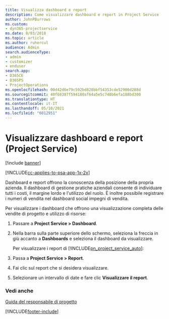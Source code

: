 ```yaml
---
title: Visualizza dashboard e report
description: Come visualizzare dashboard e report in Project Service
author: JohnPBurrows
ms.custom:
- dyn365-projectservice
ms.date: 8/03/2018
ms.topic: article
ms.author: ruhercul
audience: Admin
search.audienceType:
- admin
- customizer
- enduser
search.app:
- D365CE
- D365PS
- ProjectOperations
ms.openlocfilehash: 00d42d6e79c592bd828bbf54353cde52900d288d
ms.sourcegitcommit: 40f68387f594180af64a5e5c748b6efa188bd300
ms.translationtype: HT
ms.contentlocale: it-IT
ms.lasthandoff: 05/10/2021
ms.locfileid: "6012951"
---
```

# <a name="view-dashboards-and-reports-project-service"></a>Visualizzare dashboard e report (Project Service)

[!include [banner](../includes/psa-now-project-operations.md)]

[!INCLUDE[cc-applies-to-psa-app-1x-2x](../includes/cc-applies-to-psa-app-1x-2x.md)]

Dashboard e report offrono la conoscenza della posizione della propria azienda. Il dashboard di gestione pratiche aziendali consente di individuare tutti i costi, il margine lordo e l'utilizzo del ruolo. È inoltre possibile registrare i numeri di vendita nel dashboard social impegni di vendita.  
  
 Per visualizzare i dashboard che offrono una visualizzazione completa delle vendite di progetto e utilizzo di risorse:  
  
1. Passare a **Project Service > Dashboard**.  
  
2. Nella barra sulla parte superiore dello schermo, seleziona la freccia in giù accanto a **Dashboards** e seleziona il dashboard da visualizzare.  
  
   Per visualizzare i report di [!INCLUDE[pn_project_service_auto](../includes/pn-project-service-auto.md)]:  
  
3. Passa a **Project Service > Report**.  
  
4. Fai clic sul report che si desidera visualizzare.  
  
5. Selezionare un intervallo di date e fare clic **Visualizzare il report**.  
  
### <a name="see-also"></a>Vedi anche  
 [Guida del responsabile di progetto](../psa/project-manager-guide.md)


[!INCLUDE[footer-include](../includes/footer-banner.md)]